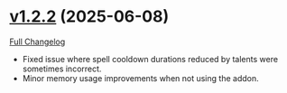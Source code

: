 # [v1.2.2](https://github.com/markoleptic/EncounterPlanner/tree/v1.2.2) (2025-06-08)

[Full Changelog](https://github.com/markoleptic/EncounterPlanner/compare/v1.2.1...v1.2.2)

-   Fixed issue where spell cooldown durations reduced by talents were sometimes incorrect.
-   Minor memory usage improvements when not using the addon.
